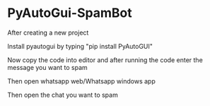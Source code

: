 # PyAutoGui-SpamBot
After creating a new project

Install pyautogui by typing "pip install PyAutoGUI"

Now copy the code into editor and after running the code enter the message you want to spam

Then open whatsapp web/Whatsapp windows app 

Then open the chat you want to spam
